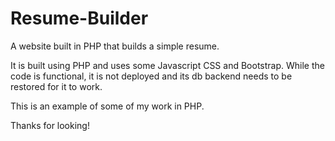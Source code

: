 # Resume-Builder
A website built in PHP that builds a simple resume.

It is built using PHP and uses some Javascript CSS and Bootstrap. While the code is functional, it is not deployed and its db backend needs to be restored for it to work.

This is an example of some of my work in PHP.

Thanks for looking!
